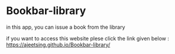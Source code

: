 # Bookbar-library
in this app, you can issue a book from the library 


if you want to access this website plese click the link given below :
 https://ajeetsing.github.io/Bookbar-library/
